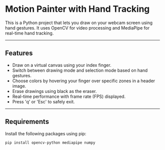 # Motion Painter with Hand Tracking

This is a Python project that lets you draw on your webcam screen using hand gestures. It uses OpenCV for video processing and MediaPipe for real-time hand tracking.

---

## Features

- Draw on a virtual canvas using your index finger.
- Switch between drawing mode and selection mode based on hand gestures.
- Choose colors by hovering your finger over specific zones in a header image.
- Erase drawings using black as the eraser.
- Real-time performance with frame rate (FPS) displayed.
- Press 'q' or 'Esc' to safely exit.

---

## Requirements

Install the following packages using pip:

```bash
pip install opencv-python mediapipe numpy

